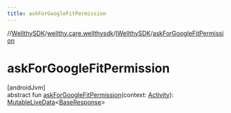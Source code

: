 ```yaml
---
title: askForGoogleFitPermission
---
```

//[WellthySDK](../../../index.html)/[wellthy.care.wellthysdk](../index.html)/[IWellthySDK](index.html)/[askForGoogleFitPermission](ask-for-google-fit-permission.html)



# askForGoogleFitPermission



[androidJvm]\
abstract fun [askForGoogleFitPermission](ask-for-google-fit-permission.html)(context: [Activity](https://developer.android.com/reference/kotlin/android/app/Activity.html)): [MutableLiveData](https://developer.android.com/reference/kotlin/androidx/lifecycle/MutableLiveData.html)&lt;[BaseResponse](../../wellthy.care.wellthysdk.data.onboarding/-base-response/index.html)&gt;




